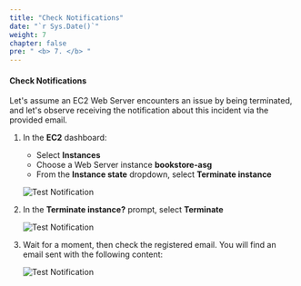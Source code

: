 ```yaml
---
title: "Check Notifications"
date: "`r Sys.Date()`"
weight: 7
chapter: false
pre: " <b> 7. </b> "
---
```


#### Check Notifications

Let's assume an EC2 Web Server encounters an issue by being terminated, and let's observe receiving the notification about this incident via the provided email.

1. In the **EC2** dashboard:

   - Select **Instances**
   - Choose a Web Server instance **bookstore-asg**
   - From the **Instance state** dropdown, select **Terminate instance**

   ![Test Notification](/workshop1-FCJ2024/images/7-TestNotification/0001-testnotifi.png?featherlight=false&width=90pc)

2. In the **Terminate instance?** prompt, select **Terminate**

   ![Test Notification](/workshop1-FCJ2024/images/7-TestNotification/0002-testnotifi.png?featherlight=false&width=90pc)

3. Wait for a moment, then check the registered email. You will find an email sent with the following content:

   ![Test Notification](/workshop1-FCJ2024/images/7-TestNotification/0003-testnotifi.png?featherlight=false&width=90pc)
